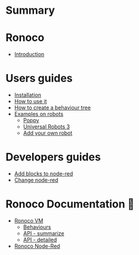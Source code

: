 # Summary

Ronoco
======

- [Introduction](introduction.md)

# Users guides

- [Installation](user-guides/installation.md)
- [How to use it](user-guides/quick-start.md)
- [How to create a behaviour tree](user-guides/installation.md)
- [Examples on robots](user-guides/installation.md)
  - [Poppy](user-guides/installation.md)
  - [Universal Robots 3](user-guides/ur3.md)
  - [Add your own robot](user-guides/installation.md)

# Developers guides

- [Add blocks to node-red](dev-guides/installation.md)
- [Change node-red](dev-guides/installation.md)

# Ronoco Documentation 📖
- [Ronoco VM](documentation/api.md)
  - [Behaviours](documentation/behavior.md)
  - [API - summarize](documentation/api-summarize.md)
  - [API - detailed](documentation/api-detailed.md)
- [Ronoco Node-Red](documentation/nodered.md)
